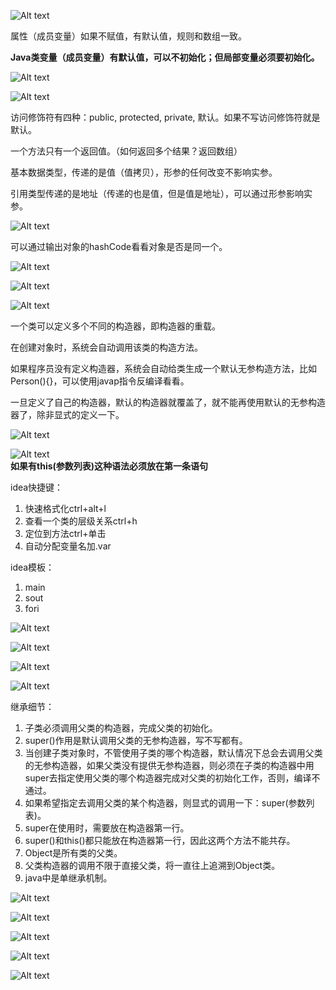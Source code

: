 ![Alt text](image/1686895687960.png)

属性（成员变量）如果不赋值，有默认值，规则和数组一致。

**Java类变量（成员变量）有默认值，可以不初始化；但局部变量必须要初始化。**

![Alt text](image/1686896138571.png)

![Alt text](image/1686896802331.png)

访问修饰符有四种：public, protected, private, 默认。如果不写访问修饰符就是默认。

一个方法只有一个返回值。（如何返回多个结果？返回数组）

基本数据类型，传递的是值（值拷贝），形参的任何改变不影响实参。

引用类型传递的是地址（传递的也是值，但是值是地址），可以通过形参影响实参。

![Alt text](image/1686898511605.png)

可以通过输出对象的hashCode看看对象是否是同一个。

![Alt text](image/1686900510923.png)

![Alt text](image/1686903743749.png)

![Alt text](image/1686903841171.png)

一个类可以定义多个不同的构造器，即构造器的重载。

在创建对象时，系统会自动调用该类的构造方法。

如果程序员没有定义构造器，系统会自动给类生成一个默认无参构造方法，比如Person(){}，可以使用javap指令反编译看看。

一旦定义了自己的构造器，默认的构造器就覆盖了，就不能再使用默认的无参构造器了，除非显式的定义一下。

![Alt text](image/1686906078189.png)

![Alt text](image/1686905913065.png)  
**如果有this(参数列表)这种语法必须放在第一条语句**

idea快捷键：
1. 快速格式化ctrl+alt+l
2. 查看一个类的层级关系ctrl+h
3. 定位到方法ctrl+单击
4. 自动分配变量名加.var

idea模板：
1. main
2. sout
3. fori

![Alt text](image/1686908445088.png)

![Alt text](image/1686908507655.png)

![Alt text](image/1686916082252.png)

![Alt text](image/1686916168952.png)

继承细节：
1. 子类必须调用父类的构造器，完成父类的初始化。
2. super()作用是默认调用父类的无参构造器，写不写都有。
3. 当创建子类对象时，不管使用子类的哪个构造器，默认情况下总会去调用父类的无参构造器，如果父类没有提供无参构造器，则必须在子类的构造器中用super去指定使用父类的哪个构造器完成对父类的初始化工作，否则，编译不通过。
4. 如果希望指定去调用父类的某个构造器，则显式的调用一下：super(参数列表)。
5. super在使用时，需要放在构造器第一行。
6. super()和this()都只能放在构造器第一行，因此这两个方法不能共存。
7. Object是所有类的父类。
8. 父类构造器的调用不限于直接父类，将一直往上追溯到Object类。
9. java中是单继承机制。

![Alt text](image/1686919180934.png)

![Alt text](image/1686919293724.png)

![Alt text](image/1686919854270.png)

![Alt text](image/1686919980652.png)

![Alt text](image/1686920138726.png)